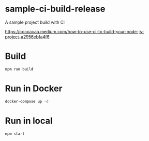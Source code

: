 # sample-ci-build-release

A sample project build with CI

https://cocoacaa.medium.com/how-to-use-ci-to-build-your-node-js-project-a2956ebfa4f6

# Build

```bash
npm run build
```

# Run in Docker

```bash
docker-compose up -d
```

# Run in local

```bash
npm start
```
